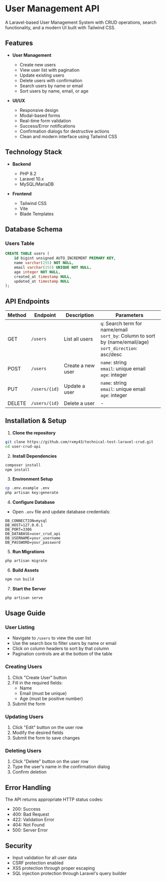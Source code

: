 # User Management API

A Laravel-based User Management System with CRUD operations, search functionality, and a modern UI built with Tailwind CSS.

## Features

-   **User Management**

    -   Create new users
    -   View user list with pagination
    -   Update existing users
    -   Delete users with confirmation
    -   Search users by name or email
    -   Sort users by name, email, or age

-   **UI/UX**
    -   Responsive design
    -   Modal-based forms
    -   Real-time form validation
    -   Success/Error notifications
    -   Confirmation dialogs for destructive actions
    -   Clean and modern interface using Tailwind CSS

## Technology Stack

-   **Backend**

    -   PHP 8.2
    -   Laravel 10.x
    -   MySQL/MariaDB

-   **Frontend**
    -   Tailwind CSS
    -   Vite
    -   Blade Templates

## Database Schema

### Users Table

```sql
CREATE TABLE users (
    id bigint unsigned AUTO_INCREMENT PRIMARY KEY,
    name varchar(255) NOT NULL,
    email varchar(255) UNIQUE NOT NULL,
    age integer NOT NULL,
    created_at timestamp NULL,
    updated_at timestamp NULL
);
```

## API Endpoints

| Method | Endpoint      | Description       | Parameters                                                                                                     |
| ------ | ------------- | ----------------- | -------------------------------------------------------------------------------------------------------------- |
| GET    | `/users`      | List all users    | `q`: Search term for name/email<br>`sort_by`: Column to sort by (name/email/age)<br>`sort_direction`: asc/desc |
| POST   | `/users`      | Create a new user | `name`: string<br>`email`: unique email<br>`age`: integer                                                      |
| PUT    | `/users/{id}` | Update a user     | `name`: string<br>`email`: unique email<br>`age`: integer                                                      |
| DELETE | `/users/{id}` | Delete a user     | -                                                                                                              |

## Installation & Setup

1. **Clone the repository**

```bash
git clone https://github.com/rxmy43/technical-test-laravel-crud.git
cd user-crud-api
```

2. **Install Dependencies**

```bash
composer install
npm install
```

3. **Environment Setup**

```bash
cp .env.example .env
php artisan key:generate
```

4. **Configure Database**

-   Open `.env` file and update database credentials:

```env
DB_CONNECTION=mysql
DB_HOST=127.0.0.1
DB_PORT=3306
DB_DATABASE=user_crud_api
DB_USERNAME=your_username
DB_PASSWORD=your_password
```

5. **Run Migrations**

```bash
php artisan migrate
```

6. **Build Assets**

```bash
npm run build
```

7. **Start the Server**

```bash
php artisan serve
```

## Usage Guide

### User Listing

-   Navigate to `/users` to view the user list
-   Use the search box to filter users by name or email
-   Click on column headers to sort by that column
-   Pagination controls are at the bottom of the table

### Creating Users

1. Click "Create User" button
2. Fill in the required fields:
    - Name
    - Email (must be unique)
    - Age (must be positive number)
3. Submit the form

### Updating Users

1. Click "Edit" button on the user row
2. Modify the desired fields
3. Submit the form to save changes

### Deleting Users

1. Click "Delete" button on the user row
2. Type the user's name in the confirmation dialog
3. Confirm deletion

## Error Handling

The API returns appropriate HTTP status codes:

-   200: Success
-   400: Bad Request
-   422: Validation Error
-   404: Not Found
-   500: Server Error

## Security

-   Input validation for all user data
-   CSRF protection enabled
-   XSS protection through proper escaping
-   SQL injection protection through Laravel's query builder
